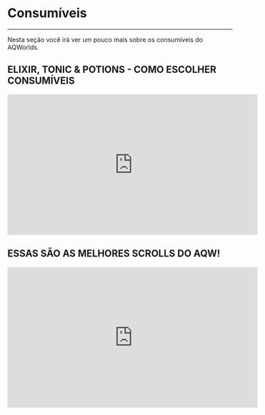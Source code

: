 # Consumíveis
---
Nesta seção você irá ver um pouco mais sobre os consumíveis do AQWorlds.

## ELIXIR, TONIC & POTIONS - COMO ESCOLHER CONSUMÍVEIS
<iframe width="560" height="315" src="https://www.youtube.com/embed/Zzmp3azwedk?si=W1xxYvuB8pcXBjjk" title="YouTube video player" frameborder="0" allow="accelerometer; autoplay; clipboard-write; encrypted-media; gyroscope; picture-in-picture; web-share" referrerpolicy="strict-origin-when-cross-origin" allowfullscreen></iframe>

## ESSAS SÃO AS MELHORES SCROLLS DO AQW!
<iframe width="560" height="315" src="https://www.youtube.com/embed/7VV33fB9NaQ?si=tTB9jsem-NeFH2aR" title="YouTube video player" frameborder="0" allow="accelerometer; autoplay; clipboard-write; encrypted-media; gyroscope; picture-in-picture; web-share" referrerpolicy="strict-origin-when-cross-origin" allowfullscreen></iframe>

